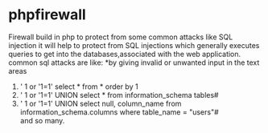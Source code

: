 # phpfirewall
Firewall build in php to protect from some common attacks like SQL injection 
it will help to protect from SQL injections which generally executes queries to get into the databases,associated with the web application.
common sql attacks are like:
*by giving invalid or unwanted input in the text areas
1. ' 1 or '1=1' select * from * order by 1
2. ' 1 or '1=1' UNION select * from information_schema tables#
3. ' 1 or '1=1' UNION select null, column_name from information_schema.columns where table_name = "users"#  
and so many.
